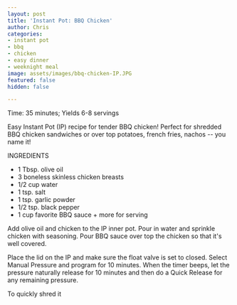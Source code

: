 ```yaml
---
layout: post
title: 'Instant Pot: BBQ Chicken'
author: Chris
categories:
- instant pot
- bbq
- chicken
- easy dinner
- weeknight meal
image: assets/images/bbq-chicken-IP.JPG
featured: false
hidden: false

---
```

Time: 35 minutes; Yields 6-8 servings

Easy Instant Pot (IP) recipe for tender BBQ chicken! Perfect for shredded BBQ chicken sandwiches or over top potatoes, french fries, nachos -- you name it!

INGREDIENTS

* 1 Tbsp. olive oil
* 3 boneless skinless chicken breasts 
* 1/2 cup water
* 1 tsp. salt
* 1 tsp. garlic powder
* 1/2 tsp. black pepper
* 1 cup favorite BBQ sauce + more for serving

Add olive oil and chicken to the IP inner pot. Pour in water and sprinkle chicken with seasoning. Pour BBQ sauce over top the chicken so that it's well covered. 

Place the lid on the IP and make sure the float valve is set to closed. Select Manual Pressure and program for 10 minutes. When the timer beeps, let the pressure naturally release for 10 minutes and then do a Quick Release for any remaining pressure.

To quickly shred it